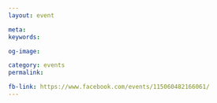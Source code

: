 ```yaml
---
layout: event

meta: 
keywords: 

og-image: 

category: events
permalink: 

fb-link: https://www.facebook.com/events/115060482166061/
---
```


